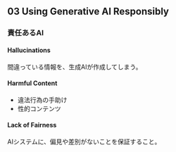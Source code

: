 ## 03 Using Generative AI Responsibly

### 責任あるAI

#### Hallucinations

間違っている情報を、生成AIが作成してしまう。

#### Harmful Content

* 違法行為の手助け
* 性的コンテンツ

#### Lack of Fairness

AIシステムに、偏見や差別がないことを保証すること。
